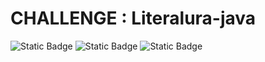 # CHALLENGE : Literalura-java
![Static Badge](https://img.shields.io/badge/Java-22-green?style=flat) ![Static Badge](https://img.shields.io/badge/Version-1.0.0-red?style=flat) ![Static Badge](https://img.shields.io/badge/Estado-En_Desarrollo-gold?style=flat)
